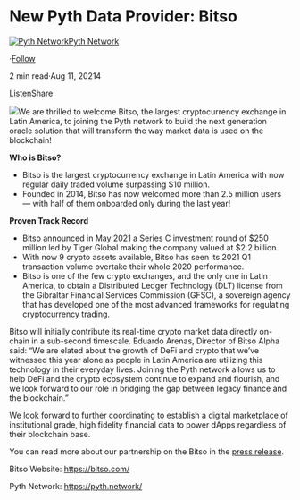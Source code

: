 New Pyth Data Provider: Bitso
=============================

[![Pyth Network](https://miro.medium.com/v2/resize:fill:88:88/1*rdK3rHcWpkge6BRQRIwBjA.jpeg)](/?source=post_page-----20a8bc9c2f--------------------------------)[Pyth Network](/?source=post_page-----20a8bc9c2f--------------------------------)

·[Follow](https://medium.com/m/signin?actionUrl=https%3A%2F%2Fmedium.com%2F_%2Fsubscribe%2Fuser%2Ff55fccc0ad62&operation=register&redirect=https%3A%2F%2Fpythnetwork.medium.com%2Fnew-pyth-data-provider-bitso-20a8bc9c2f&user=Pyth+Network&userId=f55fccc0ad62&source=post_page-f55fccc0ad62----20a8bc9c2f---------------------post_header-----------)

2 min read·Aug 11, 20214

[Listen](https://medium.com/m/signin?actionUrl=https%3A%2F%2Fmedium.com%2Fplans%3Fdimension%3Dpost_audio_button%26postId%3D20a8bc9c2f&operation=register&redirect=https%3A%2F%2Fpythnetwork.medium.com%2Fnew-pyth-data-provider-bitso-20a8bc9c2f&source=-----20a8bc9c2f---------------------post_audio_button-----------)Share

![](https://miro.medium.com/v2/resize:fit:1400/1*73KVxYAo-Ul0dW9gPMAJmg.png)We are thrilled to welcome Bitso, the largest cryptocurrency exchange in Latin America, to joining the Pyth network to build the next generation oracle solution that will transform the way market data is used on the blockchain!

**Who is Bitso?**

* Bitso is the largest cryptocurrency exchange in Latin America with now regular daily traded volume surpassing $10 million.
* Founded in 2014, Bitso has now welcomed more than 2.5 million users — with half of them onboarded only during the last year!

**Proven Track Record**

* Bitso announced in May 2021 a Series C investment round of $250 million led by Tiger Global making the company valued at $2.2 billion.
* With now 9 crypto assets available, Bitso has seen its 2021 Q1 transaction volume overtake their whole 2020 performance.
* Bitso is one of the few crypto exchanges, and the only one in Latin America, to obtain a Distributed Ledger Technology (DLT) license from the Gibraltar Financial Services Commission (GFSC), a sovereign agency that has developed one of the most advanced frameworks for regulating cryptocurrency trading.

Bitso will initially contribute its real-time crypto market data directly on-chain in a sub-second timescale. Eduardo Arenas, Director of Bitso Alpha said: “We are elated about the growth of DeFi and crypto that we’ve witnessed this year alone as people in Latin America are utilizing this technology in their everyday lives. Joining the Pyth network allows us to help DeFi and the crypto ecosystem continue to expand and flourish, and we look forward to our role in bridging the gap between legacy finance and the blockchain.”

We look forward to further coordinating to establish a digital marketplace of institutional grade, high fidelity financial data to power dApps regardless of their blockchain base.

You can read more about our partnership on the Bitso in the [press release](https://globalfintechseries.com/defi/bitso-to-provide-crypto-pricing-through-the-pyth-network/).

Bitso Website: <https://bitso.com/>

Pyth Network: <https://pyth.network/>

